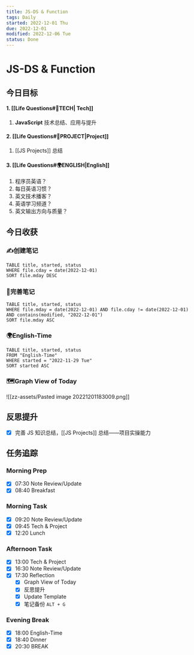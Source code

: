 ```yaml
---
title: JS-DS & Function
tags: Daily
started: 2022-12-01 Thu
due: 2022-12-01
modified: 2022-12-06 Tue
status: Done
---
```

# JS-DS & Function
## 今日目标
#### 1. [[Life Questions#🚀TECH| Tech]]
1. **JavaScript** 技术总结、应用与提升
#### 2. [[Life Questions#🚀PROJECT|Project]]
1. [[JS Projects]] 总结
#### 3. [[Life Questions#🌍ENGLISH|English]]
1. 程序员英语？
2. 每日英语习惯？
3. 英文技术播客？
4. 英语学习频道？
5. 英文输出方向与质量？
## 今日收获
### ✍️创建笔记

```dataview
TABLE title, started, status
WHERE file.cday = date(2022-12-01)
SORT file.mday DESC
```

### 📝完善笔记

```dataview
TABLE title, started, status
WHERE file.mday = date(2022-12-01) AND file.cday != date(2022-12-01) AND contains(modified, "2022-12-01")
SORT file.mday ASC
```

### 🌍English-Time

```dataview
TABLE title, started, status
FROM "English-Time"
WHERE started = "2022-11-29 Tue"
SORT started ASC
```

### 🗺️Graph View of Today
![[zz-assets/Pasted image 20221201183009.png]]
## 反思提升
- [x] 完善 JS 知识总结，[[JS Projects]] 总结——项目实操能力
## 任务追踪
### Morning Prep
- [x] 07:30 Note Review/Update
- [x] 08:40 Breakfast
### Morning Task
- [x] 09:20 Note Review/Update
- [x] 09:45 Tech & Project
- [x] 12:20 Lunch
### Afternoon Task
- [x] 13:00 Tech & Project
- [x] 16:30 Note Review/Update
- [x] 17:30 Reflection
	- [x] Graph View of Today
	- [x] 反思提升
	- [x] Update Template 
	- [x] 笔记备份 `ALT + G`
### Evening Break
- [x] 18:00 English-Time
- [x] 18:40 Dinner
- [x] 20:30 BREAK